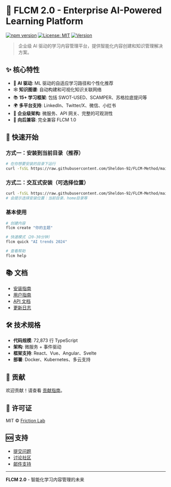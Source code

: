 # 🚀 FLCM 2.0 - Enterprise AI-Powered Learning Platform

[![npm version](https://badge.fury.io/js/flcm.svg)](https://badge.fury.io/js/flcm)
[![License: MIT](https://img.shields.io/badge/License-MIT-yellow.svg)](https://opensource.org/licenses/MIT)
[![Version](https://img.shields.io/badge/version-2.0.0-blue.svg)](https://github.com/Sheldon-92/FLCM-Method/releases)

> 企业级 AI 驱动的学习内容管理平台，提供智能化内容创建和知识管理解决方案。

## ✨ 核心特性

- 🤖 **AI 驱动**: ML 驱动的自适应学习路径和个性化推荐
- 🕸️ **知识图谱**: 自动构建和可视化知识关联网络
- 📚 **15+ 学习框架**: 包括 SWOT-USED、SCAMPER、苏格拉底提问等
- 🌍 **多平台支持**: LinkedIn、Twitter/X、微信、小红书
- 🚀 **企业级架构**: 微服务、API 网关、完整的可观测性
- 🔄 **向后兼容**: 完全兼容 FLCM 1.0

## 🎯 快速开始

### 方式一：安装到当前目录（推荐）
```bash
# 在你想要安装的目录下运行
curl -fsSL https://raw.githubusercontent.com/Sheldon-92/FLCM-Method/main/install-here.sh | bash
```

### 方式二：交互式安装（可选择位置）
```bash
curl -fsSL https://raw.githubusercontent.com/Sheldon-92/FLCM-Method/main/install.sh | bash
# 会提示选择安装位置：当前目录、home目录等
```

### 基本使用
```bash
# 创建内容
flcm create "你的主题"

# 快速模式（20-30分钟）
flcm quick "AI trends 2024"

# 查看帮助
flcm help
```

## 📚 文档

- [安装指南](./docs/installation.md)
- [用户指南](./docs/user-guide/)
- [API 文档](./docs/api/)
- [更新日志](./CHANGELOG.md)

## 🛠️ 技术规格

- **代码规模**: 72,873 行 TypeScript
- **架构**: 微服务 + 事件驱动
- **框架支持**: React、Vue、Angular、Svelte
- **部署**: Docker、Kubernetes、多云支持

## 🤝 贡献

欢迎贡献！请查看 [贡献指南](./CONTRIBUTING.md)。

## 📄 许可证

MIT © [Friction Lab](https://github.com/friction-lab)

## 🆘 支持

- [提交问题](https://github.com/Sheldon-92/FLCM-Method/issues)
- [讨论社区](https://discord.gg/flcm)
- [邮件支持](mailto:support@flcm.io)

---

**FLCM 2.0** - 智能化学习内容管理的未来
